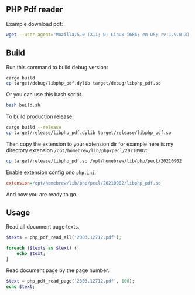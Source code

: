 ## PHP Pdf reader

Example download pdf:

```bash
wget --user-agent="Mozilla/5.0 (X11; U; Linux i686; en-US; rv:1.9.0.3) Gecko/2008092416 Firefox/3.0.3"  https://arxiv.org/pdf/2303.12712.pdf
```

## Build

Run this command to build debug version:

```bash
cargo build
cp target/debug/libphp_pdf.dylib target/debug/libphp_pdf.so
```

Or you can use this bash script.

```bash
bash build.sh
```

To build production release.

```bash
cargo build --release
cp target/release/libphp_pdf.dylib target/release/libphp_pdf.so
```

Then copy the extension to your extension dir for example here is my directory extension `/opt/homebrew/lib/php/pecl/20210902`:

```bash
cp target/release/libphp_pdf.so /opt/homebrew/lib/php/pecl/20210902
```

Enable extension config ono `php.ini`:

```ini
extension=/opt/homebrew/lib/php/pecl/20210902/libphp_pdf.so
```

And now you are ready to go.

## Usage

Read all document page texts.

```php
$texts = php_pdf_read_all('2303.12712.pdf');

foreach ($texts as $text) {
    echo $text;
}
```

Read document page by the page number.

```php
$text = php_pdf_read_page('2303.12712.pdf', 100);
echo $text;
```

